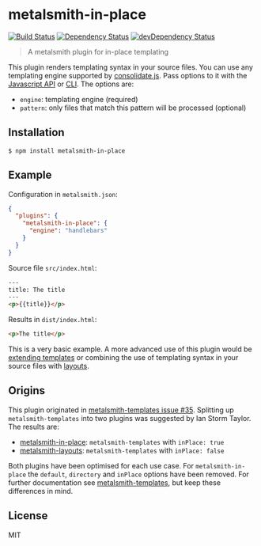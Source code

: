 # metalsmith-in-place

[![Build Status](https://travis-ci.org/superwolff/metalsmith-in-place.svg)](https://travis-ci.org/superwolff/metalsmith-in-place) [![Dependency Status](https://david-dm.org/superwolff/metalsmith-in-place.svg)](https://david-dm.org/superwolff/metalsmith-in-place) [![devDependency Status](https://david-dm.org/superwolff/metalsmith-in-place/dev-status.svg)](https://david-dm.org/superwolff/metalsmith-in-place#info=devDependencies)

> A metalsmith plugin for in-place templating

This plugin renders templating syntax in your source files. You can use any templating engine supported by [consolidate.js](https://github.com/tj/consolidate.js). Pass options to it with the [Javascript API](https://github.com/segmentio/metalsmith#api) or [CLI](https://github.com/segmentio/metalsmith#cli). The options are:

* `engine`: templating engine (required)
* `pattern`: only files that match this pattern will be processed (optional)

## Installation

```
$ npm install metalsmith-in-place
```

## Example

Configuration in `metalsmith.json`:

```json
{
  "plugins": {
    "metalsmith-in-place": {
      "engine": "handlebars"
    }
  }
}
```

Source file `src/index.html`:

```html
---
title: The title
---
<p>{{title}}</p>
```

Results in `dist/index.html`:

```html
<p>The title</p>
```

This is a very basic example. A more advanced use of this plugin would be [extending templates](http://paularmstrong.github.io/swig/docs/#inheritance) or combining the use of templating syntax in your source files with [layouts](https://github.com/superwolff/metalsmith-layouts).

## Origins

This plugin originated in [metalsmith-templates issue #35](https://github.com/segmentio/metalsmith-templates/issues/35). Splitting up `metalsmith-templates` into two plugins was suggested by Ian Storm Taylor. The results are:

* [metalsmith-in-place](https://github.com/superwolff/metalsmith-in-place): `metalsmith-templates` with `inPlace: true`
* [metalsmith-layouts](https://github.com/superwolff/metalsmith-layouts): `metalsmith-templates` with `inPlace: false`

Both plugins have been optimised for each use case. For `metalsmith-in-place` the `default`, `directory` and `inPlace` options have been removed. For further documentation see [metalsmith-templates](https://github.com/segmentio/metalsmith-templates), but keep these differences in mind.

## License

MIT
